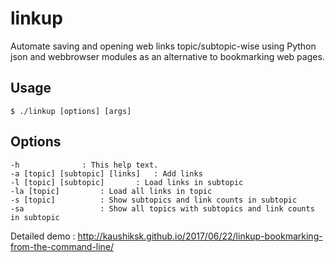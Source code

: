 # linkup
Automate saving and opening web links topic/subtopic-wise using Python json and webbrowser modules as an alternative to bookmarking web pages.

## Usage
`$ ./linkup [options] [args]`

## Options
```
-h				: This help text.
-a [topic] [subtopic] [links]	: Add links
-l [topic] [subtopic]		: Load links in subtopic
-la [topic]			: Load all links in topic
-s [topic]			: Show subtopics and link counts in subtopic
-sa 				: Show all topics with subtopics and link counts in subtopic
```
Detailed demo : http://kaushiksk.github.io/2017/06/22/linkup-bookmarking-from-the-command-line/
